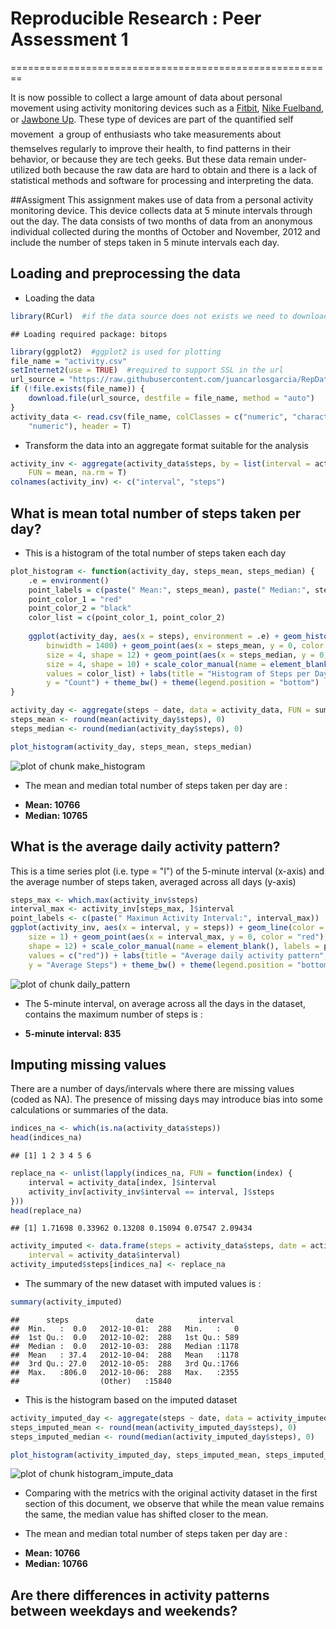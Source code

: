 # Reproducible Research : Peer Assessment 1
========================================================

It is now possible to collect a large amount of data about personal movement using activity monitoring devices such as a [Fitbit][1], [Nike Fuelband][2], or [Jawbone Up][3]. These type of devices are part of the quantified self movement  a group of enthusiasts who take measurements about themselves regularly to improve their health, to find patterns in their behavior, or because they are tech geeks. But these data remain under-utilized both because the raw data are hard to obtain and there is a lack of statistical methods and software for processing and interpreting the data.

##Assigment
This assignment makes use of data from a personal activity monitoring device. This device collects data at 5 minute intervals through out the day. The data consists of two months of data from an anonymous individual collected during the months of October and November, 2012 and include the number of steps taken in 5 minute intervals each day.

## Loading and preprocessing the data
* Loading the data

```r
library(RCurl)  #if the data source does not exists we need to download from the repository.
```

```
## Loading required package: bitops
```

```r
library(ggplot2)  #ggplot2 is used for plotting  
file_name = "activity.csv"
setInternet2(use = TRUE)  #required to support SSL in the url
url_source = "https://raw.githubusercontent.com/juancarlosgarcia/RepData_PeerAssessment1/master/activity.csv"
if (!file.exists(file_name)) {
    download.file(url_source, destfile = file_name, method = "auto")
}
activity_data <- read.csv(file_name, colClasses = c("numeric", "character", 
    "numeric"), header = T)
```

* Transform the data into an aggregate format suitable for the analysis

```r
activity_inv <- aggregate(activity_data$steps, by = list(interval = activity_data$interval), 
    FUN = mean, na.rm = T)
colnames(activity_inv) <- c("interval", "steps")
```



## What is mean total number of steps taken per day?
* This is a histogram of the total number of steps taken each day


```r
plot_histogram <- function(activity_day, steps_mean, steps_median) {
    .e = environment()
    point_labels = c(paste(" Mean:", steps_mean), paste(" Median:", steps_median))
    point_color_1 = "red"
    point_color_2 = "black"
    color_list = c(point_color_1, point_color_2)
    
    ggplot(activity_day, aes(x = steps), environment = .e) + geom_histogram(fill = "orange", 
        binwidth = 1400) + geom_point(aes(x = steps_mean, y = 0, color = point_color_1), 
        size = 4, shape = 12) + geom_point(aes(x = steps_median, y = 0, color = point_color_2), 
        size = 4, shape = 10) + scale_color_manual(name = element_blank(), labels = point_labels, 
        values = color_list) + labs(title = "Histogram of Steps per Day", x = "Number of Steps", 
        y = "Count") + theme_bw() + theme(legend.position = "bottom")
}

activity_day <- aggregate(steps ~ date, data = activity_data, FUN = sum)
steps_mean <- round(mean(activity_day$steps), 0)
steps_median <- round(median(activity_day$steps), 0)

plot_histogram(activity_day, steps_mean, steps_median)
```

![plot of chunk make_histogram](figure/make_histogram.png) 

* The mean and median total number of steps taken per day are :
 - **Mean: 10766**
 - **Median: 10765**

## What is the average daily activity pattern?
This is a time series plot (i.e. type = "l") of the 5-minute interval (x-axis) and the average number of steps taken, averaged across all days (y-axis)


```r
steps_max <- which.max(activity_inv$steps)
interval_max <- activity_inv[steps_max, ]$interval
point_labels <- c(paste(" Maximun Activity Interval:", interval_max))
ggplot(activity_inv, aes(x = interval, y = steps)) + geom_line(color = "orange", 
    size = 1) + geom_point(aes(x = interval_max, y = 0, color = "red"), size = 4, 
    shape = 12) + scale_color_manual(name = element_blank(), labels = point_labels, 
    values = c("red")) + labs(title = "Average daily activity pattern", x = "5-minute Interval", 
    y = "Average Steps") + theme_bw() + theme(legend.position = "bottom")
```

![plot of chunk daily_pattern](figure/daily_pattern.png) 

* The 5-minute interval, on average across all the days in the dataset, contains the maximum number of steps is :
 - **5-minute interval: 835**

## Imputing missing values
There are a number of days/intervals where there are missing values (coded as NA). The presence of missing days may introduce bias into some calculations or summaries of the data.


```r
indices_na <- which(is.na(activity_data$steps))
head(indices_na)
```

```
## [1] 1 2 3 4 5 6
```

```r
replace_na <- unlist(lapply(indices_na, FUN = function(index) {
    interval = activity_data[index, ]$interval
    activity_inv[activity_inv$interval == interval, ]$steps
}))
head(replace_na)
```

```
## [1] 1.71698 0.33962 0.13208 0.15094 0.07547 2.09434
```

```r
activity_imputed <- data.frame(steps = activity_data$steps, date = activity_data$date, 
    interval = activity_data$interval)
activity_imputed$steps[indices_na] <- replace_na
```

* The summary of the new dataset with imputed values is :

```r
summary(activity_imputed)
```

```
##      steps               date          interval   
##  Min.   :  0.0   2012-10-01:  288   Min.   :   0  
##  1st Qu.:  0.0   2012-10-02:  288   1st Qu.: 589  
##  Median :  0.0   2012-10-03:  288   Median :1178  
##  Mean   : 37.4   2012-10-04:  288   Mean   :1178  
##  3rd Qu.: 27.0   2012-10-05:  288   3rd Qu.:1766  
##  Max.   :806.0   2012-10-06:  288   Max.   :2355  
##                  (Other)   :15840
```

* This is the histogram based on the imputed dataset

```r
activity_imputed_day <- aggregate(steps ~ date, data = activity_imputed, FUN = sum)
steps_imputed_mean <- round(mean(activity_imputed_day$steps), 0)
steps_imputed_median <- round(median(activity_imputed_day$steps), 0)

plot_histogram(activity_imputed_day, steps_imputed_mean, steps_imputed_median)
```

![plot of chunk histogram_impute_data](figure/histogram_impute_data.png) 

* Comparing with the metrics with the original activity dataset in the first section of this document, we observe that while the mean value remains the same, the median value has shifted closer to the mean.

* The mean and median total number of steps taken per day are :
 - **Mean: 10766**
 - **Median: 10766**

## Are there differences in activity patterns between weekdays and weekends?


[1]:http://www.fitbit.com/ec
[2]:http://www.nike.com/us/en_us/c/nikeplus-fuelband
[3]:https://jawbone.com/up
